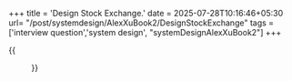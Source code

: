 +++
title = 'Design Stock Exchange.'
date = 2025-07-28T10:16:46+05:30
url= "/post/systemdesign/AlexXuBook2/DesignStockExchange"
tags = ['interview question','system design', "systemDesignAlexXuBook2"]
+++

{{<figure src="/images/SystemDesign/DesignExample/DesignNearByFriend/Summary.png" alt="UserRequest." caption="">}}